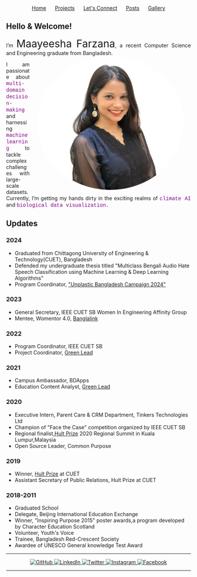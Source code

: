 
<nav style="text-align: center;">
  <a href="index.md" target="_blank" style="padding: 10px;">Home</a>
  <a href="projects.html" target="_blank" style="padding: 10px;">Projects</a>
  <a href="contact.html" target="_blank" style="padding: 10px;">Let's Connect</a>
  <a href="posts.html" target="_blank" style="padding: 10px;">Posts</a>
  <a href="gallery.html" target="_blank" style="padding: 10px;">Gallery</a>
</nav>


## Hello & Welcome!
<div style="text-align: justify;">
I’m <span style="font-size: 2em; ">Maayeesha Farzana</span>, a recent Computer Science and Engineering graduate from Bangladesh. 
<img src="Files/maayeesha.png" alt="maayeesha" style="float: right; margin: 0px 20px; width: 400px; border-radius: 50%;">

I am passionate about <span style=" color: purple; font-family: 'Courier New';"> multi-domain decision-making </span> and harnessing <span style="color: purple; font-family: 'Courier New';"> machine learning </span> to tackle complex challenges with large-scale datasets. Currently, I’m getting my hands dirty in the exciting realms of <span style=" color: purple; font-family: 'Courier New';"> climate AI </span> and <span style=" color: purple; font-family: 'Courier New';"> biological data visualization. </span>

</div>

## Updates 
### 2024
- Graduated from Chittagong University of Engineering & Technology(CUET), Bangladesh
- Defended my undergraduate thesis titled "Multiclass Bengali Audio Hate Speech Classification using Machine Learning & Deep Learning Algorithms"
- Program Coordinator, ["Unplastic Bangladesh Campaign 2024"](https://greenleadglobal.org/unplastic/)

### 2023
- General Secretary, IEEE CUET SB Women In Engineering Affinity Group
- Mentee, Womentor 4.0, [Banglalink](https://staging.banglalink.net/en/corporate-social-responsibility/empowering-women-in-tech-through-womentor)

### 2022
- Program Coordinator, IEEE CUET SB
- Project Coordinator, [Green Lead](https://greenleadglobal.org/team/)

### 2021
- Campus Ambassador, BDApps
- Education Content Analyst, [Green Lead](https://greenleadglobal.org/team/)
  
### 2020
- Executive Intern, Parent Care & CRM Department, Tinkers Technologies Ltd
- Champion of "Face the Case" competition organized by IEEE CUET SB
- Regional finalist,[Hult Prize](https://www.hultprize.org/) 2020 Regional Summit in Kuala Lumpur,Malaysia
- Open Source Leader, Common Purpose

### 2019
- Winner, [Hult Prize](https://www.hultprize.org/) at CUET
- Assistant Secretary of Public Relations, Hult Prize at CUET

### 2018-2011
- Graduated School
- Delegate, Beijing International Education Exchange 
- Winner, "Inspiring Purpose 2015" poster awards,a program developed by Character Education Scotland
- Volunteer, Youth's Voice
- Trainee, Bangladesh Red-Crescent Society
- Awardee of UNESCO General knowledge Test Award


---

<p align="center">
  <a href="https://github.com/maayeesha" target="_blank">
    <img src="https://img.icons8.com/fluent/48/000000/github.png" alt="GitHub" style="width: 30px;"/>
  </a>
  <a href="https://linkedin.com/in/maayeeshafarzana" target="_blank">
    <img src="https://img.icons8.com/fluent/48/000000/linkedin.png" alt="LinkedIn" style="width: 30px;"/>
  </a>
  <a href="https://twitter.com/maayeesha" target="_blank">
    <img src="https://img.icons8.com/fluent/48/000000/twitter.png" alt="Twitter" style="width: 30px;"/>
  </a>
  <a href="https://instagram.com/maayeesha_" target="_blank">
    <img src="https://img.icons8.com/fluent/48/000000/instagram-new.png" alt="Instagram" style="width: 30px;"/>
  </a>
  <a href="https://facebook.com/maayeeshafarzana" target="_blank">
    <img src="https://img.icons8.com/fluent/48/000000/facebook-new.png" alt="Facebook" style="width: 30px;"/>
  </a>
</p>


---








